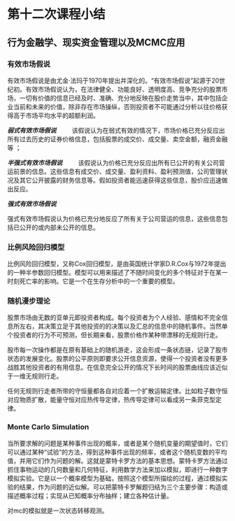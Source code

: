 # 第十二次课程小结

## 行为金融学、现实资金管理以及MCMC应用

### 有效市场假说
有效市场假说是由尤金·法玛于1970年提出并深化的。“有效市场假说”起源于20世纪初。有效市场假说认为，在法律健全、功能良好、透明度高、竞争充分的股票市场，一切有价值的信息已经及时、准确、充分地反映在股价走势当中，其中包括企业当前和未来的价值，除非存在市场操纵，否则投资者不可能通过分析以往价格获得高于市场平均水平的超额利润。

***弱式有效市场假说***
　　
该假说认为在弱式有效的情况下，市场价格已充分反应出所有过去历史的证券价格信息，包括股票的成交价、成交量、卖空金额，融资金融等 ；

***半强式有效市场假说***
　　
该假说认为价格已充分反应出所有已公开的有关公司营运前景的信息。这些信息有成交价、成交量、盈利资料、盈利预测值，公司管理状况及其它公开披露的财务信息等。假如投资者能迅速获得这些信息，股价应迅速做出反应。

***强式有效市场假说***

强式有效市场假说认为价格已充分地反应了所有关于公司营运的信息，这些信息包括已公开的或内部未公开的信息。


### 比例风险回归模型

比例风险回归模型，又称Cox回归模型，是由英国统计学家D.R.Cox与1972年提出的一种半参数回归模型。模型可以用来描述了不随时间变化的多个特征对于在某一时刻死亡率的影响。它是一个在生存分析中的一个重要的模型。

### 随机漫步理论

股票市场由无数的亚单元即投资者构成。每个投资者为个人经验、感情和不完全信息所左右，其决策立足于其他投资的的决策以及汇总的信息中的随机事件。当然单个投资者的行为不可预测，但长期来看，股票价格作某种带漂移的无规则行走。

股市每一次操作都是在原有基础上的随机游走，这会形成一条状态链，记录了股市状态的发展变化。股票的公平原则即要求公开信息资源，使得一个投资者没有更多战胜其他投资者的有用信息。在信息完全公开的情况下长时间的股票曲线应该近似于一维无规则行走。

任何无规则行走者所带的守恒量都各自对应着一个扩散运输定律。比如粒子数守恒对应物质扩散，能量守恒对应热传导定律，热传导定律可以看成另一条菲克型定律。

### Monte Carlo Simulation

当所要求解的问题是某种事件出现的概率，或者是某个随机变量的期望值时，它们可以通过某种“试验”的方法，得到这种事件出现的频率，或者这个随机变数的平均值，并用它们作为问题的解。这就是蒙特卡罗方法的基本思想。蒙特卡罗方法通过抓住事物运动的几何数量和几何特征，利用数学方法来加以模拟，即进行一种数字模拟实验。它是以一个概率模型为基础，按照这个模型所描绘的过程，通过模拟实验的结果，作为问题的近似解。可以把蒙特卡罗解题归结为三个主要步骤：构造或描述概率过程；实现从已知概率分布抽样；建立各种估计量。

对mc的模拟就是一次状态转移观测。
